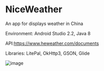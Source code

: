 # NiceWeather
An app for displays weather in China

Environment: Android Studio 2.2, Java 8

API:https://www.heweather.com/documents

Libraries:
    LitePal,
    OkHttp3,
    GSON,
    Glide

![image](https://github.com//WWK563388548/NiceWeather/screenshots/main.png)
